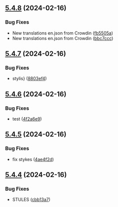 ## [5.4.8](https://github.com/allnnde/pf2e-esp-translation/compare/v5.4.7...v5.4.8) (2024-02-16)


### Bug Fixes

* New translations en.json from Crowdin ([fb5505a](https://github.com/allnnde/pf2e-esp-translation/commit/fb5505a7e3232af744364d01163e61d69920342c))
* New translations en.json from Crowdin ([bbc7ccc](https://github.com/allnnde/pf2e-esp-translation/commit/bbc7cccfed8b19512c9f7dc23248bc8a9eb96f8e))



## [5.4.7](https://github.com/allnnde/pf2e-esp-translation/compare/v5.4.6...v5.4.7) (2024-02-16)


### Bug Fixes

* stylis} ([8803ef4](https://github.com/allnnde/pf2e-esp-translation/commit/8803ef45ce68f27237a4e957b47f791556bb0cf8))



## [5.4.6](https://github.com/allnnde/pf2e-esp-translation/compare/v5.4.5...v5.4.6) (2024-02-16)


### Bug Fixes

* test ([4f2a6e9](https://github.com/allnnde/pf2e-esp-translation/commit/4f2a6e95b53393adc7c3ef460146094cc88786fc))



## [5.4.5](https://github.com/allnnde/pf2e-esp-translation/compare/v5.4.4...v5.4.5) (2024-02-16)


### Bug Fixes

* fix stykes ([4ae4f2d](https://github.com/allnnde/pf2e-esp-translation/commit/4ae4f2dcb03310390d5bcf9a120b54ebcd14a362))



## [5.4.4](https://github.com/allnnde/pf2e-esp-translation/compare/v5.4.3...v5.4.4) (2024-02-16)


### Bug Fixes

* STULES ([cbb13a7](https://github.com/allnnde/pf2e-esp-translation/commit/cbb13a7b1b2a1374c4973bf9fca06fb6128668a3))



